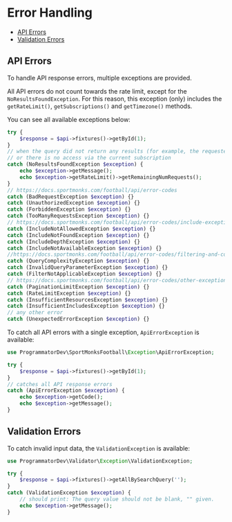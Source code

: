 # Error Handling

- [API Errors](#api-errors)
- [Validation Errors](#validation-errors)

## API Errors

To handle API response errors, multiple exceptions are provided.

All API errors do not count towards the rate limit, except for the `NoResultsFoundException`.
For this reason, this exception (only) includes the `getRateLimit()`, `getSubscriptions()` and `getTimezone()` methods.

You can see all available exceptions below:

```php
try {
    $response = $api->fixtures()->getById(1);
}
// when the query did not return any results (for example, the requested id does not exist or is empty)
// or there is no access via the current subscription
catch (NoResultsFoundException $exception) {
    echo $exception->getMessage();
    echo $exception->getRateLimit()->getRemainingNumRequests();
}
// https://docs.sportmonks.com/football/api/error-codes
catch (BadRequestException $exception) {}
catch (UnauthorizedException $exception) {}
catch (ForbiddenException $exception) {}
catch (TooManyRequestsException $exception) {}
// https://docs.sportmonks.com/football/api/error-codes/include-exceptions
catch (IncludeNotAllowedException $exception) {}
catch (IncludeNotFoundException $exception) {}
catch (IncludeDepthException $exception) {}
catch (IncludeNotAvailableException $exception) {}
//https://docs.sportmonks.com/football/api/error-codes/filtering-and-complexity-exceptions
catch (QueryComplexityException $exception) {}
catch (InvalidQueryParameterException $exception) {}
catch (FilterNotApplicableException $exception) {}
// https://docs.sportmonks.com/football/api/error-codes/other-exceptions
catch (PaginationLimitException $exception) {}
catch (RateLimitException $exception) {}
catch (InsufficientResourcesException $exception) {}
catch (InsufficientIncludesException $exception) {}
// any other error
catch (UnexpectedErrorException $exception) {}
```

To catch all API errors with a single exception, `ApiErrorException` is available:

```php
use ProgrammatorDev\SportMonksFootball\Exception\ApiErrorException;

try {
    $response = $api->fixtures()->getById(1);
}
// catches all API response errors
catch (ApiErrorException $exception) {
    echo $exception->getCode();
    echo $exception->getMessage();
}
```

## Validation Errors

To catch invalid input data, the `ValidationException` is available:

```php
use ProgrammatorDev\Validator\Exception\ValidationException;

try {
    $response = $api->fixtures()->getAllBySearchQuery('');
}
catch (ValidationException $exception) {
    // should print: The query value should not be blank, "" given.
    echo $exception->getMessage();
}
```